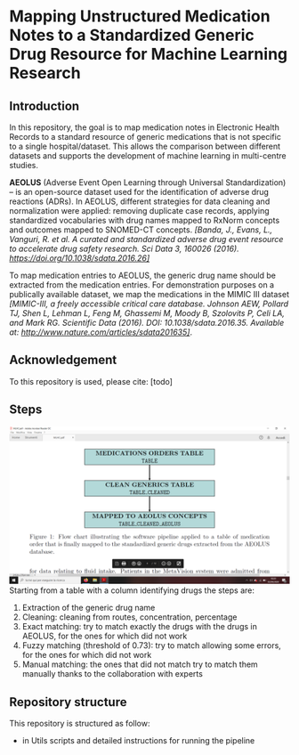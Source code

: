 # Mapping Unstructured Medication Notes to a Standardized Generic Drug Resource for Machine Learning Research

## Introduction

In this repository, the goal is to map medication notes in Electronic Health Records to a standard resource of generic medications that is not specific to a single hospital/dataset. This allows the comparison between different datasets and supports the development of machine learning in multi-centre studies. 


**AEOLUS** (Adverse Event Open Learning through Universal Standardization) – is an open-source dataset used for the identification of adverse drug reactions (ADRs).  In AEOLUS, different strategies for data cleaning and normalization were applied: removing duplicate case records, applying standardized vocabularies with drug names mapped to RxNorm concepts and outcomes mapped to SNOMED-CT concepts. *[Banda, J., Evans, L., Vanguri, R. et al. A curated and standardized adverse drug event resource to accelerate drug safety research. Sci Data 3, 160026 (2016). https://doi.org/10.1038/sdata.2016.26]*


To map medication entries to AEOLUS, the generic drug name should be extracted from the medication entries. For demonstration purposes on a publically available dataset, we map the medications in the MIMIC III dataset *[MIMIC-III, a freely accessible critical care database. Johnson AEW, Pollard TJ, Shen L, Lehman L, Feng M, Ghassemi M, Moody B, Szolovits P, Celi LA, and Mark RG. Scientific Data (2016). DOI: 10.1038/sdata.2016.35. Available at: http://www.nature.com/articles/sdata201635]*. 


## Acknowledgement

To this repository is used, please cite: [todo]


## Steps
![Pipeline](https://github.com/mappingaeolus/mapping_medications/blob/master/pipeline.png)
Starting from a table with a column identifying drugs the steps are:
1)  Extraction of the generic drug name
1)	Cleaning: cleaning from routes, concentration, percentage
2)	Exact matching: try to match exactly the drugs with the drugs in AEOLUS, for the ones for which did not work
3)	Fuzzy matching (threshold of 0.73): try to match allowing some errors, for the ones for which did not work
4)	Manual matching: the ones that did not match try to match them manually thanks to the collaboration with experts

## Repository structure

This repository is structured as follow:
- in Utils scripts and detailed instructions for running the pipeline
